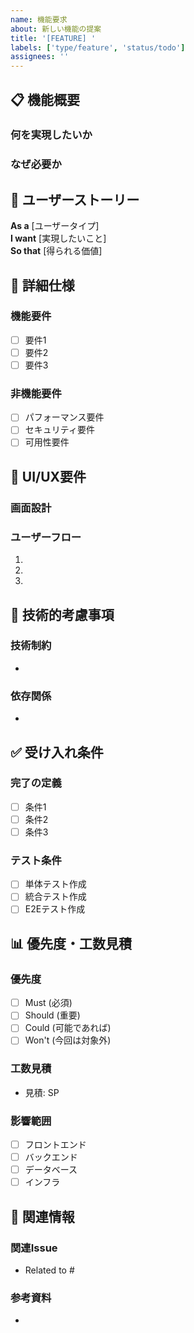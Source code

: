 ```yaml
---
name: 機能要求
about: 新しい機能の提案
title: '[FEATURE] '
labels: ['type/feature', 'status/todo']
assignees: ''
---
```


## 📋 機能概要

### 何を実現したいか
<!-- 実現したい機能を簡潔に説明 -->

### なぜ必要か
<!-- 機能が必要な理由・背景を説明 -->

## 👤 ユーザーストーリー

**As a** [ユーザータイプ]  
**I want** [実現したいこと]  
**So that** [得られる価値]

## 📝 詳細仕様

### 機能要件
<!-- 具体的な機能要件を列挙 -->
- [ ] 要件1
- [ ] 要件2
- [ ] 要件3

### 非機能要件
<!-- パフォーマンス、セキュリティ等の要件 -->
- [ ] パフォーマンス要件
- [ ] セキュリティ要件
- [ ] 可用性要件

## 🎨 UI/UX要件

### 画面設計
<!-- 画面のワイヤーフレームやモックアップ -->

### ユーザーフロー
<!-- ユーザーの操作フローを説明 -->
1. 
2. 
3. 

## 🔧 技術的考慮事項

### 技術制約
<!-- 技術的な制約や考慮事項 -->
- 

### 依存関係
<!-- 他の機能やシステムとの依存関係 -->
- 

## ✅ 受け入れ条件

### 完了の定義
<!-- 機能が完了したと判断する条件 -->
- [ ] 条件1
- [ ] 条件2
- [ ] 条件3

### テスト条件
<!-- テストで確認すべき項目 -->
- [ ] 単体テスト作成
- [ ] 統合テスト作成
- [ ] E2Eテスト作成

## 📊 優先度・工数見積

### 優先度
<!-- MoSCoW分析 -->
- [ ] Must (必須)
- [ ] Should (重要)
- [ ] Could (可能であれば)
- [ ] Won't (今回は対象外)

### 工数見積
<!-- Story Points での見積 -->
- 見積: SP

### 影響範囲
<!-- 変更が影響する範囲 -->
- [ ] フロントエンド
- [ ] バックエンド
- [ ] データベース
- [ ] インフラ

## 🔗 関連情報

### 関連Issue
<!-- 関連するIssueがあれば記載 -->
- Related to #

### 参考資料
<!-- 参考になる資料やリンク -->
- 